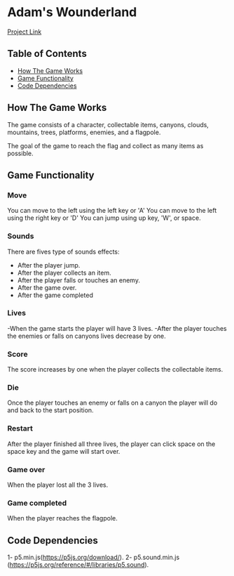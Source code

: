 # Adam's Wounderland

[Project Link](https://ahmedmshaban.github.io/Adam-s-Wounderland/)

## Table of Contents

- [How The Game Works](#how-the-game-works)
- [Game Functionality](#game-functionality)
- [Code Dependencies](#code-dependencies)

## How The Game Works

The game consists of a character, collectable items, canyons, clouds, mountains, trees, platforms, enemies, and a flagpole.

The goal of the game to reach the flag and collect as many items as possible.

## Game Functionality

### Move

You can move to the left using the left key or 'A'
You can move to the left using the right key or 'D'
You can jump using up key, 'W', or space.

### Sounds

There are fives type of sounds effects:

- After the player jump.
- After the player collects an item.
- After the player falls or touches an enemy.
- After the game over.
- After the game completed

### Lives

-When the game starts the player will have 3 lives.
-After the player touches the enemies or falls on canyons lives decrease by one.

### Score

The score increases by one when the player collects the collectable items.

### Die

Once the player touches an enemy or falls on a canyon the player will do and back to the start position.

### Restart

After the player finished all three lives, the player can click space on the space key and the game will start over.

### Game over

When the player lost all the 3 lives.

### Game completed

When the player reaches the flagpole.

## Code Dependencies

1- p5.min.js(https://p5js.org/download/).
2- p5.sound.min.js (https://p5js.org/reference/#/libraries/p5.sound).
